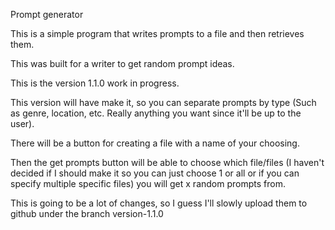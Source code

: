 Prompt generator

This is a simple program that writes prompts to a file and then retrieves them.

This was built for a writer to get random prompt ideas.

This is the version 1.1.0 work in progress.

This version will have make it, so you can separate prompts by type (Such as genre, location, etc. Really anything you want since it'll be up to the user).

There will be a button for creating a file with a name of your choosing.

Then the get prompts button will be able to choose which file/files (I haven't decided if I should make it so you can just choose 1 or all or if you can specify multiple specific files) you will get x random prompts from.

This is going to be a lot of changes, so I guess I'll slowly upload them to github under the branch version-1.1.0
